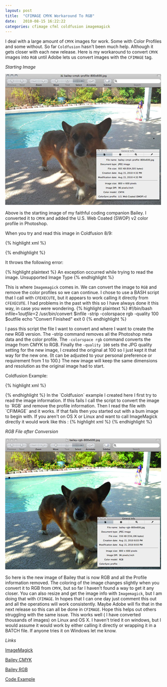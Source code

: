```yaml
---
layout: post
title:  "CFIMAGE CMYK Workaround To RGB"
date:   2010-08-15 16:22:22
categories: cfimage cfml coldfusion imagemagick
---
```


I deal with a large amount of `CMYK` images for work. Some with Color Profiles and some without. So far `Coldfusion` hasn't been much help. Although it gets closer with each new release. Here is my workaround to convert `CMYK` images into `RGB` until Adobe lets us convert images with the `CFIMAGE` tag.

*Starting Image*

<img src="/images/cfimage-cmyk-rgb/bailey-cmyk.jpg" style="" />

Above is the starting image of my faithful coding companion Bailey. I converted it to `CMYK` and added the U.S. Web Coated (SWOP) v2 color profile in Photoshop. 

When you try and read this image in Coldfusion 8/9:

{% highlight  xml %}
<!--- Try to get image info --->
<cfimage action="info" source="#expandpath('.')#/images/bailey-cmyk-profile-800x600.jpg" structname="cmyk" />
{% endhighlight %}

It throws the following error:

{% highlight  plaintext %}
An exception occurred while trying to read the image.
Unsupported Image Type
{% endhighlight %}

This is where `Imagemagick` comes in. We can convert the image to `RGB` and remove the color profiles so we can continue. I chose to use a BASH script that I call with `CFEXECUTE`, but it appears to work calling it directly from `CFEXECUTE`. I had problems in the past with this so I have always done it this way, in case you were wondering.
{% highlight  plaintext %}
#!/bin/bash
infile=$1
outfile=$2
/usr/bin/convert $infile -strip -colorspace rgb -quality 100 $outfile
echo "Convert Finished"
exit 0
{% endhighlight %}

I pass this script the file I want to convert and where I want to create the new RGB version. The -strip command removes all the Photoshop meta data and the color profile. The `-colorspace rgb` command converts the image from CMYK to RGB. Finally the `-quality 100` sets the JPG quality setting for the new image, I created the original at 100 so I just kept it that way for the new one. (It can be adjusted to your personal preference or requirement from 1 to 100.) The new image will keep the same dimensions and resolution as the original image had to start.

Coldfusion Example:

{% highlight  xml %}
<cftry>
<!--- Try to get image info --->
<cfimage action="info" source="#expandpath('.')#/images/bailey-cmyk-profile-800x600.jpg" structname="cmyk" />
<cfcatch type="any">
<!--- If it fails convert to RGB and Strip Information with ImageMagick --->
<cfexecute name="#expandpath('.')#/img_to_rgb.sh" 
arguments="#expandpath('.')#/images/bailey-cmyk-profile-800x600.jpg #expandpath('.')#/images-convert/bailey-rgb-800x600.jpg" 
timeout="30" variable="msg" />
</cfcatch>
</cftry>
<!--- Image can now be read --->
<cfimage action="info" source="#expandpath('.')#/images/bailey-rgb-800x600.jpg" structname="cmyk" />
{% endhighlight %}
In the `Coldfusion` example I created here I first try to read the image information. If this fails I call the script to convert the image to `RGB` and remove the profile information. Then I read the file with `CFIMAGE` and it works. If that fails then you started out with a bum image to begin with.
If you aren't on OS X or Linux and want to call ImageMagick directly it would work like this :
{% highlight  xml %}
<cftry>
<!--- Try to get image info --->
<cfimage action="info" source="#expandpath('.')#/images/bailey-cmyk-profile-800x600.jpg" structname="cmyk" />
<cfcatch type="any">
<!--- If it fails convert to RGB and Strip Information with ImageMagick --->
<cfexecute name="/usr/bin/convert" 
arguments="#expandpath('.')#/images/bailey-cmyk-profile-800x600.jpg -strip -colorspace rgb -quality 100 #expandpath('.')#/images/bailey-rgb-800x600.jpg" 
timeout="30" variable="msg" />
</cfcatch>
</cftry>
<!--- Image can now be read --->
<cfimage action="info" source="#expandpath('.')#/images/bailey-rgb-800x600.jpg" structname="cmyk" />
{% endhighlight %}


*RGB File after Conversion*

<img src="/images/cfimage-cmyk-rgb/bailey-rgb.jpg" style="" />

So here is the new image of Bailey that is now RGB and all the Profile information removed. The coloring of the image changes slightly when you convert it to RGB from `CMYK`, but so far I haven't found a way to get it any closer. You can also resize and get the image info with `Imagemagick`, but I am doing that with `CFIMAGE`. In hopes that I can one day just comment this out and all the operations will work consistently. Maybe Adobe will fix that in the next release so this can all be done in `CFIMAGE`.
Hope this helps out others struggling with the same issue. This works well ( I have converted thousands of images) on Linux and OS X. I haven't tried it on windows, but I would assume it would work by either calling it directly or wrapping it in a BATCH file. If anyone tries it on Windows let me know.

*Links*

[ImageMagick](http://www.imagemagick.org)

<a href="/images/cfimage-cmyk-rgb/bailey-cymk-800x600.jpg">Bailey CMYK</a>

<a href="/images/cfimage-cmyk-rgb/bailey-rgb-800x600.jpg">Bailey RGB</a>

<a href="/images/cfimage-cmyk-rgb/code.zip">Code Example</a>
